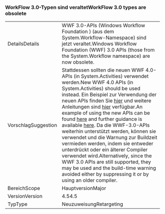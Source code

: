 ### <a name="workflow-30-types-are-obsolete"></a><span data-ttu-id="d125f-101">WorkFlow 3.0-Typen sind veraltet</span><span class="sxs-lookup"><span data-stu-id="d125f-101">WorkFlow 3.0 types are obsolete</span></span>

|   |   |
|---|---|
|<span data-ttu-id="d125f-102">Details</span><span class="sxs-lookup"><span data-stu-id="d125f-102">Details</span></span>|<span data-ttu-id="d125f-103">WWF 3.0-APIs (Windows Workflow Foundation ) (aus dem System.Workflow-Namespace) sind jetzt veraltet.</span><span class="sxs-lookup"><span data-stu-id="d125f-103">Windows Workflow Foundation (WWF) 3.0 APIs (those from the System.Workflow namespace) are now obsolete.</span></span>|
|<span data-ttu-id="d125f-104">Vorschlag</span><span class="sxs-lookup"><span data-stu-id="d125f-104">Suggestion</span></span>|<span data-ttu-id="d125f-105">Stattdessen sollten die neuen WWF 4.0-APIs (in System.Activities) verwendet werden.</span><span class="sxs-lookup"><span data-stu-id="d125f-105">New WWF 4.0 APIs (in System.Activities) should be used instead.</span></span> <span data-ttu-id="d125f-106">Ein Beispiel zur Verwendung der neuen APIs finden Sie [hier](~/docs/framework/windows-workflow-foundation/how-to-update-the-definition-of-a-running-workflow-instance.md) und weitere Anleitungen sind [hier](http://blogs.msdn.com/b/workflowteam/archive/2012/02/08/deprecatingwf3.aspx) verfügbar.</span><span class="sxs-lookup"><span data-stu-id="d125f-106">An example of using the new APIs can be found [here](~/docs/framework/windows-workflow-foundation/how-to-update-the-definition-of-a-running-workflow-instance.md) and further guidance is available [here](http://blogs.msdn.com/b/workflowteam/archive/2012/02/08/deprecatingwf3.aspx).</span></span> <span data-ttu-id="d125f-107">Da die WWF-3.0-APIs weiterhin unterstützt werden, können sie verwendet und die Warnung zur Buildzeit vermieden werden, indem sie entweder unterdrückt oder ein älterer Compiler verwendet wird.</span><span class="sxs-lookup"><span data-stu-id="d125f-107">Alternatively, since the WWF 3.0 APIs are still supported, they may be used and the build-time warning avoided either by suppressing it or by using an older compiler.</span></span>|
|<span data-ttu-id="d125f-108">Bereich</span><span class="sxs-lookup"><span data-stu-id="d125f-108">Scope</span></span>|<span data-ttu-id="d125f-109">Hauptversion</span><span class="sxs-lookup"><span data-stu-id="d125f-109">Major</span></span>|
|<span data-ttu-id="d125f-110">Version</span><span class="sxs-lookup"><span data-stu-id="d125f-110">Version</span></span>|<span data-ttu-id="d125f-111">4.5</span><span class="sxs-lookup"><span data-stu-id="d125f-111">4.5</span></span>|
|<span data-ttu-id="d125f-112">Typ</span><span class="sxs-lookup"><span data-stu-id="d125f-112">Type</span></span>|<span data-ttu-id="d125f-113">Neuzuweisung</span><span class="sxs-lookup"><span data-stu-id="d125f-113">Retargeting</span></span>|

